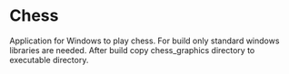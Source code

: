 # Chess
Application for Windows to play chess. For build only standard windows libraries are needed. After build copy chess_graphics directory to executable directory.
